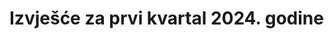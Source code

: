 # Izvješće za prvi kvartal 2024. godine

<div style="display: none;">
  \page izvjesce-2024-q1 Izvješće za prvi kvartal 2024. godine

  <div>\subpage izvjesce-2024-q1-zahtjevi</div>
  <div>\subpage izvjesce-2024-q1-okruzenje</div>
  <div>\subpage izvjesce-2024-q1-iot</div>
  <div>\subpage izvjesce-2024-q1-push</div>
  <div>\subpage izvjesce-2024-q1-backend</div>
  <div>\subpage izvjesce-2024-q1-frontend</div>
</div>
